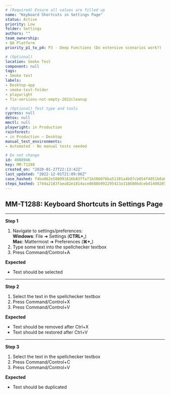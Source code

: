 ```yaml
---
# (Required) Ensure all values are filled up
name: "Keyboard Shortcuts in Settings Page"
status: Active
priority: Low
folder: Settings
authors: ""
team_ownership: 
- QA Platform
priority_p1_to_p4: P3 - Deep Functions (Do extensive scenarios work?)

# (Optional)
location: Smoke Test
component: null
tags: 
- Smoke test
labels: 
- Desktop-app
- smoke-test-folder
- playwright
- fix-versions-not-empty-2022cleanup

# (Optional) Test type and tools
cypress: null
detox: null
mmctl: null
playwright: in Production
rainforest: 
- in Production — Desktop
manual_test_environments: 
- Automated - No manual tests needed

# Do not change
id: 4088946
key: MM-T1288
created_on: "2020-01-27T22:13:42Z"
last_updated: "2022-12-01T21:09:06Z"
case_hashed: f4ba062e588091616b83ffa71b586076ba51381a4b07cb054f4051b8abf6153e490b3e0a61be82046dffff84a2141ac8
steps_hashed: 1744a2183faea82e1814ace8688b992295423a318680bdcebd14082052928d62f32d7f5752000faced5a03276aa9dc4b
---
```


<!-- (Auto-generated) Based on frontmatter's "key" and "name" -->

## MM-T1288: Keyboard Shortcuts in Settings Page

---

**Step 1**

1. Navigate to settings/preferences:
   \
   **Windows**: File ➜ Settings (**CTRL+,**)\
   **Mac**: Mattermost ➜ Preferences (**⌘+,**)
2. Type some text into the spellchecker textbox
3. Press Command/Control+A

**Expected**

- Text should be selected

---

**Step 2**

1. Select the text in the spellchecker textbox
2. Press Command/Control+X
3. Press Command/Control+V

**Expected**

- Text should be removed after Ctrl+X
- Text should be restored after Ctrl+V

---

**Step 3**

1. Select the text in the spellchecker textbox
2. Press Command/Control+C
3. Press Command/Control+V

**Expected**

- Text should be duplicated
